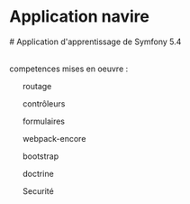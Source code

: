 <h1>Application navire</h1>
# Application d'apprentissage de Symfony 5.4

<p><br>competences mises en oeuvre : </p>
<list>
  <ul>routage</ul>
  <ul>contrôleurs</ul>
  <ul>formulaires</ul>
  <ul>webpack-encore</ul>
  <ul>bootstrap</ul>
  <ul>doctrine</ul>
  <ul>Securité</ul>
</list>
